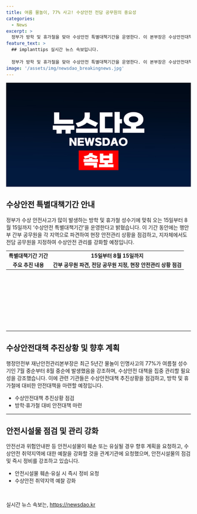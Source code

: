 ```yaml
---
title: 여름 물놀이, 77% 사고! 수상안전 전담 공무원의 중요성
categories:
  - News
excerpt: >
  정부가 방학 및 휴가철을 맞아 수상안전 특별대책기간을 운영한다. 이 본부장은 수상안전대책 점검회의에서 피서객이 몰리는 여름철에 집중관리가 필요하다고 강조했고, 관계기관과 지자체에서 수상안전을 강화하는 방침이라고 설명했다. 또한 행안부는 안전시설물 정비와 수상 안전 취약지역 예찰을 강화하고, 국민의 안전을 위해 구명조끼 착용과 안전 수칙 준수를 요청했다. 고객 상담실 044-205-4251
feature_text: >
  ## implanttips 실시간 뉴스 속보입니다.

  정부가 방학 및 휴가철을 맞아 수상안전 특별대책기간을 운영한다. 이 본부장은 수상안전대책 점검회의에서 피서객이 몰리는 여름철에 집중관리가 필요하다고 강조했고, 관계기관과 지자체에서 수상안전을 강화하는 방침이라고 설명했다. 또한 행안부는 안전시설물 정비와 수상 안전 취약지역 예찰을 강화하고, 국민의 안전을 위해 구명조끼 착용과 안전 수칙 준수를 요청했다. 고객 상담실 044-205-4251
image: '/assets/img/newsdao_breakingnews.jpg'
---
```


<p><img src="/assets/img/newsdao_breakingnews.jpg" alt="implanttips 속보" /></p>

<h2 data-ke-size="size26">수상안전 특별대책기간 안내</h2>

<p data-ke-size="size16">정부가 수상 안전사고가 많이 발생하는 방학 및 휴가철 성수기에 맞춰 오는 15일부터 8월 15일까지 ‘수상안전 특별대책기간’을 운영한다고 밝혔습니다. 이 기간 동안에는 행안부 간부 공무원을 각 지역으로 파견하여 현장 안전관리 상황을 점검하고, 지자체에서도 전담 공무원을 지정하여 수상안전 관리를 강화할 예정입니다.</p>

<table style="width: 721px; height: 204px;">
<tbody>
<tr>
<td style="text-align: center; height: 17px;"><b>특별대책기간 기간</b></td>
<td style="text-align: center; height: 17px;"><b>15일부터 8월 15일까지</b></td>
</tr>
<tr>
<td style="text-align: center; height: 17px;"><b>주요 추진 내용</b></td>
<td style="text-align: center; height: 17px;"><b>간부 공무원 파견, 전담 공무원 지정, 현장 안전관리 상황 점검</b></td>
</tr>
</tbody>
</table>

<hr>

<h2 data-ke-size="size26">수상안전대책 추진상황 및 향후 계획</h2>

<p data-ke-size="size16">행정안전부 재난안전관리본부장은 최근 5년간 물놀이 인명사고의 77%가 여름철 성수기인 7월 중순부터 8월 중순에 발생했음을 강조하며, 수상안전 대책을 집중 관리할 필요성을 강조했습니다. 이에 관련 기관들은 수상안전대책 추진상황을 점검하고, 방학 및 휴가철에 대비한 안전대책을 마련할 예정입니다.</p>

<ul>
  <li>수상안전대책 추진상황 점검</li>
  <li>방학·휴가철 대비 안전대책 마련</li>
</ul>

<hr>

<h2 data-ke-size="size26">안전시설물 점검 및 관리 강화</h2>

<p data-ke-size="size16">안전선과 위험안내판 등 안전시설물이 훼손 또는 유실될 경우 향후 계획을 요청하고, 수상안전 취약지역에 대한 예찰을 강화할 것을 관계기관에 요청했으며, 안전시설물의 점검 및 즉시 정비를 강조하고 있습니다.</p>

<ul>
  <li>안전시설물 훼손·유실 시 즉시 정비 요청</li>
  <li>수상안전 취약지역 예찰 강화</li>
</ul>

<p data-ke-size="size16">&nbsp;</p>
실시간 뉴스 속보는, <a href="https://newsdao.kr" rel="dofollow">https://newsdao.kr</a>


